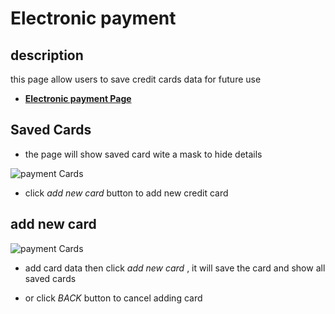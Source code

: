 # Electronic payment

## description

this page allow users to save credit cards data for future use

- [**Electronic payment Page**](https://rakeez.com.sa/main/CreditCards)

## Saved Cards

- the page will show saved card wite a mask to hide details

![payment Cards](/taaminkom-docs/images/account/account-4-1.png)

- click _add new card_ button to add new credit card

## add new card

![payment Cards](/taaminkom-docs/images/account/account-4-2.png)

- add card data then click _add new card_ , it will save the card and show all saved cards

- or click _BACK_ button to cancel adding card
